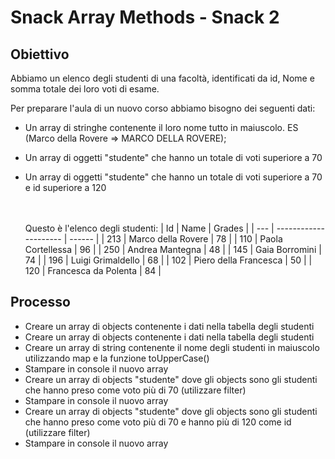 # Snack Array Methods - Snack 2

## Obiettivo

Abbiamo un elenco degli studenti di una facoltà, identificati da id, Nome e somma totale dei loro voti di esame.

Per preparare l'aula di un nuovo corso abbiamo bisogno dei seguenti dati:

- Un array di stringhe contenente il loro nome tutto in maiuscolo. ES (Marco della Rovere => MARCO DELLA ROVERE);
- Un array di oggetti "studente" che hanno un totale di voti superiore a 70
- Un array di oggetti "studente" che hanno un totale di voti superiore a 70 e id superiore a 120
  <br />
  <br />
  <br />

  Questo è l'elenco degli studenti:
  | Id | Name | Grades |
  | --- | --------------------- | ------ |
  | 213 | Marco della Rovere | 78 |
  | 110 | Paola Cortellessa | 96 |
  | 250 | Andrea Mantegna | 48 |
  | 145 | Gaia Borromini | 74 |
  | 196 | Luigi Grimaldello | 68 |
  | 102 | Piero della Francesca | 50 |
  | 120 | Francesca da Polenta | 84 |

## Processo

- Creare un array di objects contenente i dati nella tabella degli studenti
- Creare un array di objects contenente i dati nella tabella degli studenti
- Creare un array di string contenente il nome degli studenti in maiuscolo utilizzando map e la funzione toUpperCase()
- Stampare in console il nuovo array
- Creare un array di objects "studente" dove gli objects sono gli studenti che hanno preso come voto più di 70 (utilizzare filter)
- Stampare in console il nuovo array
- Creare un array di objects "studente" dove gli objects sono gli studenti che hanno preso come voto più di 70 e hanno più di 120 come id (utilizzare filter)
- Stampare in console il nuovo array
